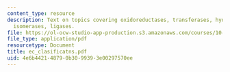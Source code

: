 ```yaml
---
content_type: resource
description: Text on topics covering oxidoreductases, transferases, hydrolases, lyases,
  isomerases, ligases.
file: https://ol-ocw-studio-app-production.s3.amazonaws.com/courses/10-442-biochemical-engineering-spring-2005/4e6b442148790b3099393e00297570ee_ec_clasificatns.pdf
file_type: application/pdf
resourcetype: Document
title: ec_clasificatns.pdf
uid: 4e6b4421-4879-0b30-9939-3e00297570ee
---
```

